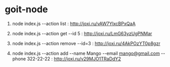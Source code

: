 # goit-node
1. node index.js --action list :  http://joxi.ru/vAW7YlxcBPxQaA

2. node index.js --action get --id 5  :  http://joxi.ru/LmG63yzUgPNMar

3. node index.js --action remove --id=3  :  http://joxi.ru/4AkPOzYT0p8gzr

4. node index.js --action add --name Mango --email mango@gmail.com --phone 322-22-22   :  http://joxi.ru/v29MJO1TRaDdY2

